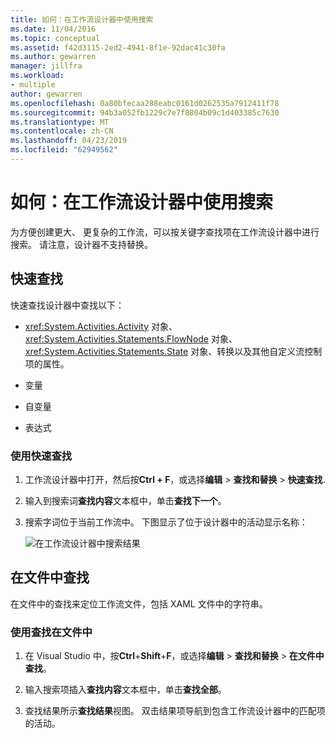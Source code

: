 ```yaml
---
title: 如何：在工作流设计器中使用搜索
ms.date: 11/04/2016
ms.topic: conceptual
ms.assetid: f42d3115-2ed2-4941-8f1e-92dac41c30fa
ms.author: gewarren
manager: jillfra
ms.workload:
- multiple
author: gewarren
ms.openlocfilehash: 0a80bfecaa288eabc0161d0262535a7912411f78
ms.sourcegitcommit: 94b3a052fb1229c7e7f8804b09c1d403385c7630
ms.translationtype: MT
ms.contentlocale: zh-CN
ms.lasthandoff: 04/23/2019
ms.locfileid: "62949562"
---
```

# <a name="how-to-use-search-in-the-workflow-designer"></a>如何：在工作流设计器中使用搜索

为方便创建更大、 更复杂的工作流，可以按关键字查找项在工作流设计器中进行搜索。 请注意，设计器不支持替换。

## <a name="quick-find"></a>快速查找

快速查找设计器中查找以下：

- <xref:System.Activities.Activity> 对象、<xref:System.Activities.Statements.FlowNode> 对象、<xref:System.Activities.Statements.State> 对象、转换以及其他自定义流控制项的属性。

- 变量

- 自变量

- 表达式

### <a name="use-quick-find"></a>使用快速查找

1. 工作流设计器中打开，然后按**Ctrl + F**，或选择**编辑** > **查找和替换** > **快速查找**.

2. 输入到搜索词**查找内容**文本框中，单击**查找下一个**。

3. 搜索字词位于当前工作流中。 下图显示了位于设计器中的活动显示名称：

   ![在工作流设计器中搜索结果](../workflow-designer/media/designersearch.png)

## <a name="find-in-files"></a>在文件中查找

在文件中的查找来定位工作流文件，包括 XAML 文件中的字符串。

### <a name="use-find-in-files"></a>使用查找在文件中

1. 在 Visual Studio 中，按**Ctrl**+**Shift**+**F**，或选择**编辑** >  **查找和替换** > **在文件中查找**。

2. 输入搜索项插入**查找内容**文本框中，单击**查找全部**。

3. 查找结果所示**查找结果**视图。 双击结果项导航到包含工作流设计器中的匹配项的活动。